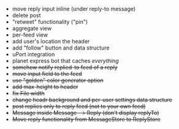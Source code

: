 - move reply input inline (under reply-to message)
- delete post
- "retweet" functionality ("pin")
- aggregate view
- per-feed view
- add user's location the header
- add "follow" button and data structure
- uPort integration
- planet express bot that caches *everything*
- ~~somehow notify replied-to feed of a reply~~
- ~~move input field to the feed~~
- ~~use "golden" color generator option~~
- ~~add max-height to header~~
- ~~fix File width~~
- ~~change headr background and per-user settings data structure~~
- ~~post replies only to reply feed (not to your own feed)~~
- ~~Message inside Message --> Reply (don't display replyTo)~~
- ~~Move reply functionality from MessageStore to ReplyStore~~